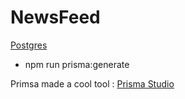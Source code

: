 # NewsFeed
[Postgres](https://postgresapp.com/)

 - npm run prisma:generate

Primsa made a cool tool : [Prisma Studio](https://www.prisma.io/studio)
